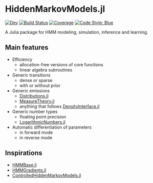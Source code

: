 # HiddenMarkovModels.jl

<!-- [![Stable](https://img.shields.io/badge/docs-stable-blue.svg)](https://gdalle.github.io/HiddenMarkovModels.jl/stable/) -->
[![Dev](https://img.shields.io/badge/docs-dev-blue.svg)](https://gdalle.github.io/HiddenMarkovModels.jl/dev/)
[![Build Status](https://github.com/gdalle/HiddenMarkovModels.jl/actions/workflows/CI.yml/badge.svg?branch=main)](https://github.com/gdalle/HiddenMarkovModels.jl/actions/workflows/CI.yml?query=branch%3Amain)
[![Coverage](https://codecov.io/gh/gdalle/HiddenMarkovModels.jl/branch/main/graph/badge.svg)](https://codecov.io/gh/gdalle/HiddenMarkovModels.jl)
[![Code Style: Blue](https://img.shields.io/badge/code%20style-blue-4495d1.svg)](https://github.com/invenia/BlueStyle)

A Julia package for HMM modeling, simulation, inference and learning.

## Main features

- Efficiency
  - allocation-free versions of core functions
  - linear algebra subroutines
- Generic transitions
  - dense or sparse
  - with or without prior
- Generic emissions
  - [Distributions.jl](https://github.com/JuliaStats/Distributions.jl)
  - [MeasureTheory.jl](https://github.com/cscherrer/MeasureTheory.jl)
  - anything that follows [DensityInterface.jl](https://github.com/JuliaMath/DensityInterface.jl)
- Generic number types
  - floating point precision
  - [LogarithmicNumbers.jl](https://github.com/cjdoris/LogarithmicNumbers.jl)
- Automatic differentiation of parameters
  - in forward mode
  - in reverse mode

## Inspirations

- [HMMBase.jl](https://github.com/maxmouchet/HMMBase.jl)
- [HMMGradients.jl](https://github.com/idiap/HMMGradients.jl)
- [ControlledHiddenMarkovModels.jl](https://github.com/gdalle/ControlledHiddenMarkovModels.jl)
